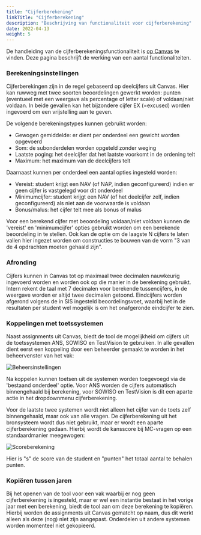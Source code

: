 ```yaml
---
title: "Cijferberekening"
linkTitle: "Cijferberekening"
description: "Beschrijving van functionaliteit voor cijferberekening"
date: 2022-04-13
weight: 5
---
```

De handleiding van de cijferberekeningsfunctionaliteit is [op Canvas](https://canvas.uva.nl/courses/169/modules#module_103508) te vinden. Deze pagina beschrijft de werking van een aantal functionaliteiten.

### Berekeningsinstellingen
Cijferberekingen zijn in de regel gebaseerd op deelcijfers uit Canvas. Hier kan ruwweg met twee soorten beoordelingen gewerkt worden: punten (eventueel met een weergave als percentage of letter scale) of voldaan/niet voldaan. In beide gevallen kan het bijzondere cijfer EX (=excused) worden ingevoerd om een vrijstelling aan te geven.

De volgende berekeningstypes kunnen gebruikt worden:
- Gewogen gemiddelde: er dient per onderdeel een gewicht worden opgevoerd
- Som: de subonderdelen worden opgeteld zonder weging
- Laatste poging: het deelcijfer dat het laatste voorkomt in de ordening telt
- Maximum: het maximum van de deelcijfers telt 

Daarnaast kunnen per onderdeel een aantal opties ingesteld worden:
- Vereist: student krijgt een NAV (of NAP, indien geconfigureerd) indien er geen cijfer is vastgelegd voor dit onderdeel 
- Minimumcijfer: student krijgt een NAV (of het deelcijfer zelf, indien geconfigureerd) als niet aan de voorwaarde is voldaan
- Bonus/malus: het cijfer telt mee als bonus of malus

Voor een berekend cijfer met beoordeling voldaan/niet voldaan kunnen de 'vereist' en 'minimumcijfer' opties gebruikt worden om een berekende beoordeling in te stellen. Ook kan de optie om de laagste N cijfers te laten vallen hier ingezet worden om constructies te bouwen van de vorm "3 van de 4 opdrachten moeten gehaald zijn".

### Afronding
Cijfers kunnen in Canvas tot op maximaal twee decimalen nauwkeurig ingevoerd worden en worden ook op die manier in de berekening gebruikt. Intern rekent de taal met 7 decimalen voor berekende tussencijfers, in de weergave worden er altijd twee decimalen getoond. Eindcijfers worden afgerond volgens de in SIS ingesteld beoordelingsvoet, waarbij het in de resultaten per student wel mogelijk is om het onafgeronde eindcijfer te zien. 

### Koppelingen met toetssystemen
Naast assignments uit Canvas, biedt de tool de mogelijkheid om cijfers uit de toetssystemen ANS, SOWISO en TestVision te gebruiken. In alle gevallen dient eerst een koppeling door een beheerder gemaakt te worden in het beheervenster van het vak:

![Beheersinstellingen](/course_setup.nl.png)

Na koppelen kunnen toetsen uit de systemen worden toegevoegd via de 'bestaand onderdeel' optie. Voor ANS worden de cijfers automatisch binnengehaald bij berekening, voor SOWISO en TestVision is dit een aparte actie in het dropdownmenu cijferberekening. 

Voor de laatste twee systemen wordt niet alleen het cijfer van de toets zelf binnengehaald, maar ook van alle vragen. De cijferberekening uit het bronsysteem wordt dus niet gebruikt, maar er wordt een aparte cijferberekening gedaan. Hierbij wordt de kansscore bij MC-vragen op een standaardmanier meegewogen:

![Scoreberekening](/TvO_formule.png)

Hier is "s" de score van de student en "punten" het totaal aantal te behalen punten.

### Kopiëren tussen jaren
Bij het openen van de tool voor een vak waarbij er nog geen cijferberekening is ingesteld, maar er wel een instantie bestaat in het vorige jaar met een berekening, biedt de tool aan om deze berekening te kopiëren. Hierbij worden de assignments uit Canvas gematcht op naam, dus dit werkt alleen als deze (nog) niet zijn aangepast. Onderdelen uit andere systemen worden momenteel niet gekopieerd.